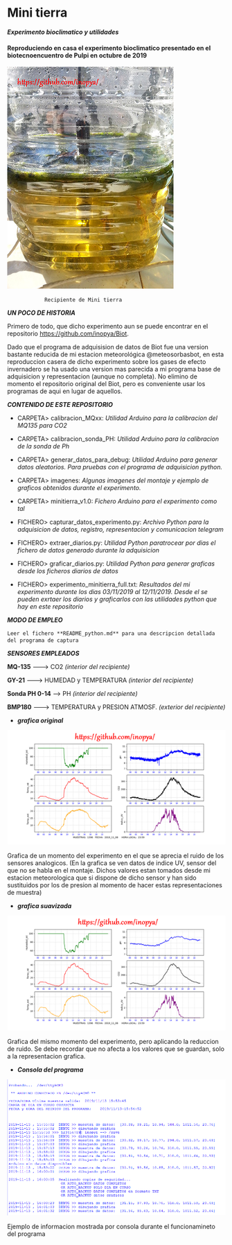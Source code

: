 # Mini tierra
***Experimento bioclimatico y utilidades***

#### Reproduciendo en casa el experimento bioclimatico presentado en el biotecnoencuentro de Pulpi en octubre de 2019


![](./imagenes/pics/recipiente.jpg)

                Recipiente de Mini tierra 


***UN POCO DE HISTORIA***

Primero de todo, que dicho experimento aun se puede encontrar en el repositorio https://github.com/inopya/Biot.

Dado que el programa de adquisision de datos de Biot fue una version bastante reducida de mi estacion meteorológica @meteosorbasbot, en esta reproduccion casera de dicho experimento sobre los gases de efecto invernadero se 
ha usado una version mas parecida a mi programa base de adquisicion y representacion (aunque no completa). No elimino de momento el repositorio original del Biot, pero es conveniente usar los programas de aqui en lugar de aquellos.


***CONTENIDO DE ESTE REPOSITORIO***

* CARPETA> calibracion_MQxx:
 *Utilidad Arduino para la calibracion del MQ135 para CO2*
* CARPETA> calibracion_sonda_PH:
 *Utilidad Arduino para la calibracion de la sonda de Ph*
* CARPETA> generar_datos_para_debug:
 *Utilidad Arduino para generar datos aleatorios. Para pruebas con el programa de adquisicion python.*
* CARPETA> imagenes:
 *Algunas imagenes del montaje y ejemplo de graficos obtenidos durante el experimento.*
* CARPETA> minitierra_v1.0:
 *Fichero Arduino para el experimento como tal*
 
* FICHERO> capturar_datos_experimento.py: 
 *Archivo Python para la adquisicion de datos, registro, representacion y comunicacion telegram*
* FICHERO> extraer_diarios.py: 
 *Utilidad Python paratrocear por dias el fichero de datos generado durante la adquisicion*
* FICHERO> graficar_diarios.py: 
 *Utilidad Python para generar graficas desde los ficheros diarios de datos*
 
* FICHERO> experimento_minitierra_full.txt: 
 *Resultados del mi experimento durante los dias 03/11/2019 al 12/11/2019. Desde el se pueden exrtaer los diarios y graficarlos con     las utilidades python que hay en este repositorio*
 
 
***MODO DE EMPLEO***

    Leer el fichero **README_python.md** para una descripcion detallada del programa de captura
    
    
  
***SENSORES EMPLEADOS***

**MQ-135**  --->  CO2 _(interior del recipiente)_

**GY-21**  --->  HUMEDAD y TEMPERATURA _(interior del recipiente)_

**Sonda PH 0-14**  -->  PH _(interior del recipiente)_

**BMP180**  --->  TEMPERATURA y PRESION ATMOSF. _(exterior del recipiente)_



* ***grafica original***

![](./imagenes/grafica_raw.png)

Grafica de un momento del experimento en el que se aprecia el ruido de los sensores analogicos.
(En la grafica se ven datos de indice UV, sensor del que no se habla en el montaje. Dichos valores estan tomados desde mi estacion meteorologica que si dispone de dicho sensor y han sido sustituidos por los de presion al momento de hacer estas representaciones de muestra)


* ***grafica suavizada***

![](./imagenes/grafica_soft.png)

Grafica del mismo momento del experimento, pero aplicando la reduccion de ruido.
Se debe recordar que no afecta a los valores que se guardan, solo a la representacion grafica.

* ***Consola del programa***

![](./imagenes/consola.png)

Ejemplo de informacion mostrada por consola durante el funcionamineto del programa


